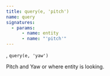 ```yaml
---
title: query(e, 'pitch')
name: query
signatures:
  - params:
      - name: entity
      - name: "'pitch'"
---
```


, `query(e, 'yaw')`

Pitch and Yaw or where entity is looking.
